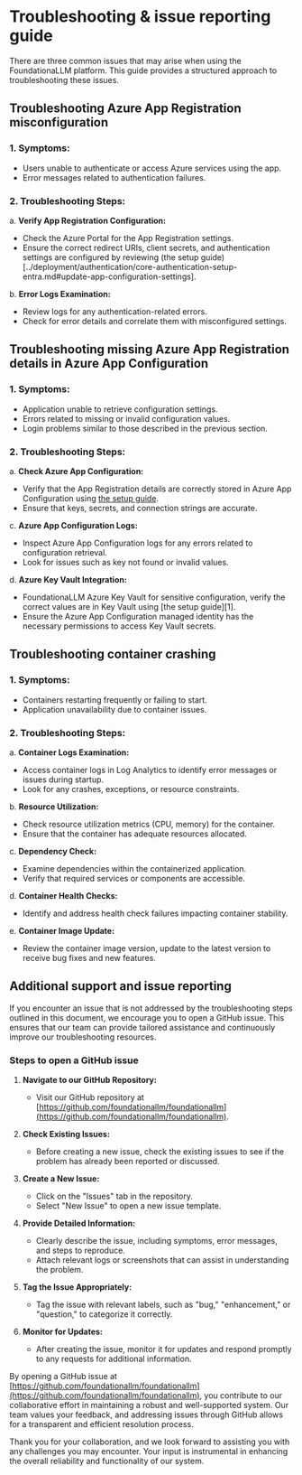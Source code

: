# Troubleshooting & issue reporting guide

There are three common issues that may arise when using the FoundationaLLM platform. This guide provides a structured approach to troubleshooting these issues.

## Troubleshooting Azure App Registration misconfiguration

### 1. **Symptoms:**

- Users unable to authenticate or access Azure services using the app.
- Error messages related to authentication failures.

### 2. **Troubleshooting Steps:**

a. **Verify App Registration Configuration:**
- Check the Azure Portal for the App Registration settings.
- Ensure the correct redirect URIs, client secrets, and authentication settings are configured by reviewing (the setup guide)[../deployment/authentication/core-authentication-setup-entra.md#update-app-configuration-settings].

b. **Error Logs Examination:**
- Review logs for any authentication-related errors.
- Check for error details and correlate them with misconfigured settings.

## Troubleshooting missing Azure App Registration details in Azure App Configuration

### 1. **Symptoms:**

- Application unable to retrieve configuration settings.
- Errors related to missing or invalid configuration values.
- Login problems similar to those described in the previous section.

### 2. **Troubleshooting Steps:**

a. **Check Azure App Configuration:**
- Verify that the App Registration details are correctly stored in Azure App Configuration using [the setup guide](../deployment/authentication/index.md).
- Ensure that keys, secrets, and connection strings are accurate.

c. **Azure App Configuration Logs:**
- Inspect Azure App Configuration logs for any errors related to configuration retrieval.
- Look for issues such as key not found or invalid values.

d. **Azure Key Vault Integration:**
- FoundationaLLM Azure Key Vault for sensitive configuration, verify the correct values are in Key Vault using [the setup guide][1].
- Ensure the Azure App Configuration managed identity has the necessary permissions to access Key Vault secrets.

## Troubleshooting container crashing

### 1. **Symptoms:**

- Containers restarting frequently or failing to start.
- Application unavailability due to container issues.

### 2. **Troubleshooting Steps:**

a. **Container Logs Examination:**
- Access container logs in Log Analytics to identify error messages or issues during startup.
- Look for any crashes, exceptions, or resource constraints.

b. **Resource Utilization:**
- Check resource utilization metrics (CPU, memory) for the container.
- Ensure that the container has adequate resources allocated.

c. **Dependency Check:**
- Examine dependencies within the containerized application.
- Verify that required services or components are accessible.

d. **Container Health Checks:**
- Identify and address health check failures impacting container stability.

e. **Container Image Update:**
- Review the container image version, update to the latest version to receive bug fixes and new features.

## Additional support and issue reporting

If you encounter an issue that is not addressed by the troubleshooting steps outlined in this document, we encourage you to open a GitHub issue. This ensures that our team can provide tailored assistance and continuously improve our troubleshooting resources.

### Steps to open a GitHub issue

1. **Navigate to our GitHub Repository:**
   - Visit our GitHub repository at [https://github.com/foundationallm/foundationallm](https://github.com/foundationallm/foundationallm).

2. **Check Existing Issues:**
   - Before creating a new issue, check the existing issues to see if the problem has already been reported or discussed.

3. **Create a New Issue:**
   - Click on the "Issues" tab in the repository.
   - Select "New Issue" to open a new issue template.

4. **Provide Detailed Information:**
   - Clearly describe the issue, including symptoms, error messages, and steps to reproduce.
   - Attach relevant logs or screenshots that can assist in understanding the problem.

5. **Tag the Issue Appropriately:**
   - Tag the issue with relevant labels, such as "bug," "enhancement," or "question," to categorize it correctly.

6. **Monitor for Updates:**
   - After creating the issue, monitor it for updates and respond promptly to any requests for additional information.

By opening a GitHub issue at [https://github.com/foundationallm/foundationallm](https://github.com/foundationallm/foundationallm), you contribute to our collaborative effort in maintaining a robust and well-supported system. Our team values your feedback, and addressing issues through GitHub allows for a transparent and efficient resolution process.

Thank you for your collaboration, and we look forward to assisting you with any challenges you may encounter. Your input is instrumental in enhancing the overall reliability and functionality of our system.
